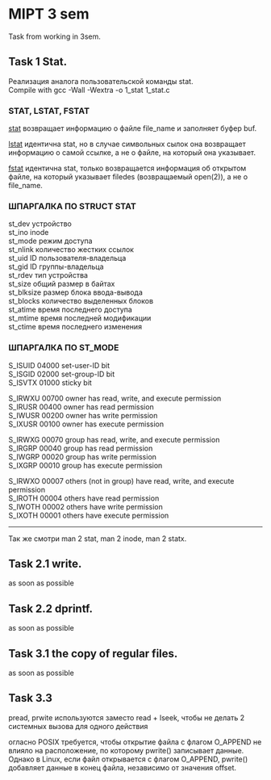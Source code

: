 # MIPT 3 sem
Task from working in 3sem.
## Task 1 Stat.

Реализация аналога пользовательской команды stat.  
Compile with gcc -Wall -Wextra -o 1_stat 1_stat.c

### STAT, LSTAT, FSTAT

<span style="text-decoration: underline">stat</span> 
возвращает информацию о файле file_name и заполняет буфер buf. 

<span style="text-decoration: underline">lstat</span> 
идентична stat, но в случае символьных сылок она возвращает информацию о самой ссылке, а не о файле, на который она указывает.

<span style="text-decoration: underline">fstat</span> 
идентична stat, только возвращается информация об открытом файле, на который указывает filedes (возвращаемый open(2)), а не о file_name.

### ШПАРГАЛКА ПО STRUCT STAT

st_dev      устройство  
st_ino      inode  
st_mode     режим доступа  
st_nlink    количество жестких ссылок  
st_uid      ID пользователя-владельца  
st_gid      ID группы-владельца  
st_rdev     тип устройства  
st_size     общий размер в байтах  
st_blksize  размер блока ввода-вывода  
st_blocks   количество выделенных блоков  
st_atime    время последнего доступа  
st_mtime    время последней модификации  
st_ctime    время последнего изменения  

### ШПАРГАЛКА ПО ST_MODE

S_ISUID     04000   set-user-ID bit  
S_ISGID     02000   set-group-ID bit  
S_ISVTX     01000   sticky bit  

S_IRWXU     00700   owner has read, write, and execute permission  
S_IRUSR     00400   owner has read permission  
S_IWUSR     00200   owner has write permission  
S_IXUSR     00100   owner has execute permission  

S_IRWXG     00070   group has read, write, and execute permission  
S_IRGRP     00040   group has read permission  
S_IWGRP     00020   group has write permission  
S_IXGRP     00010   group has execute permission  

S_IRWXO     00007   others (not in group) have read, write, and execute permission  
S_IROTH     00004   others have read permission  
S_IWOTH     00002   others have write permission  
S_IXOTH     00001   others have execute permission  

___

Так же смотри man 2 stat, man 2 inode, man 2 statx.

## Task 2.1 write.

as soon as possible

## Task 2.2 dprintf.

as soon as possible

## Task 3.1 the copy of regular files.

as soon as possible

## Task 3.3

pread, prwite используются заместо read + lseek, чтобы не делать 2 системных вызова для одного действия

огласно POSIX требуется, чтобы открытие файла с флагом O_APPEND не влияло на расположение, по которому pwrite() записывает данные. Однако в Linux, если файл открывается с флагом O_APPEND, pwrite() добавляет данные в конец файла, независимо от значения offset.